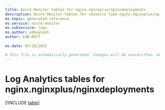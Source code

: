 ```yaml
---
title: Azure Monitor tables for nginx.nginxplus/nginxdeployments
description: Azure Monitor tables for resource type nginx.nginxplus/nginxdeployments
ms.topic: generated-reference
ms.service: azure-monitor
ms.subservice: logs
ms.author: edbaynash
author: EdB-MSFT
   
ms.date: 02/18/2025

# This file is automatically generated. Changes will be overwritten. Do not change this file directly.
---
```


# Log Analytics tables for nginx.nginxplus/nginxdeployments  

[!INCLUDE [table](~/reusable-content/ce-skilling/azure/includes/azure-monitor/reference/tables/nginx-nginxplus_nginxdeployments-include.md)]

